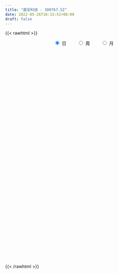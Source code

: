```yaml
---
title: "震安科技 - 300767.SZ"
date: 2022-05-26T16:15:51+08:00
draft: false
---
```

{{< rawhtml >}}
    <div style="text-align: center">
        <label style="padding: 1rem;"><input style="margin-right: .5rem" type="radio" name="period" value="D" checked onclick="period_change(this)">日</label>
        <label style="padding: 1rem;"><input style="margin-right: .5rem" type="radio" name="period" value="W" onclick="period_change(this)">周</label>
        <label style="padding: 1rem;"><input style="margin-right: .5rem" type="radio" name="period" value="M" onclick="period_change(this)">月</label>
    </div>
    <div id="chart" style="height: 700px;"></div> 
    <script type="text/javascript">
        const D_v = [56707.73,35120.81,36777.15,33260.38,32641.62,44627.0,32658.32,25316.57,18523.93,27904.53,15673.48,31900.4,37815.2,26327.81,15949.25,27307.88,19323.48,18520.3,17406.65,23917.12,17888.02,42119.32,31475.61,17096.09,26422.17,50296.91,35268.78,25572.26,22177.63,23272.49,14434.91,43275.55,24137.31,26528.58,37634.44,27459.51,17714.83,22777.8,36048.12,23507.74,22858.1,27318.38,52173.35,36976.42,43883.04,19995.27,31399.82,22534.16,26903.51,28230.5,43000.15,33066.61,41447.71,39315.08,48454.49,26426.04,93193.43,59467.43,65206.56,32678.76,56582.32,37710.4,102428.61,69512.77,49018.46,59286.01,45156.82,85006.22,44861.54,45339.5,42249.39,32992.89,26138.14,31712.72,80635.93,41963.14,42383.13,32558.46,48649.21,40205.93,29609.04,30553.96,26398.12,26538.97,19605.12,23512.44,27175.36,31982.53,23673.96,16708.01,19705.44,24413.12,20587.97,37738.48,29094.86,24218.81,23056.41,16674.75,22942.25,10010.23,10852.63,26714.27,16419.84,14350.87,49101.59,34830.43,30539.96,17254.17,15537.01,18104.95,19899.12,50899.39,23543.36,14601.54,12085.25,11949.99,19330.38,12288.36,18041.79,13775.69,12871.4,13836.39,11448.06,25097.09,21305.95,34677.77,30934.26,17878.59,22480.07,49460.81,25877.99,17674.68,11191.4,34649.91,19379.03,9641.6,17611.35,12943.4,20925.1,17071.05,11136.61,12925.88,24042.99,15332.4,11878.91,14057.2,11783.2,28703.59,20863.45,15006.91,12905.85,8982.51,12358.12,13341.1,14679.22,12349.8,8640.91,9589.61,25898.58,17932.88,11857.91,11063.8,6859.2,6589.72,9955.94,12395.86,8459.05,10537.6,10073.8,6422.74,7966.91,7814.8,8783.88,8797.48,12207.31,13805.31,6366.96,5364.4,13071.46,6999.68,5851.0,9272.42,5478.25,5067.1,5775.37,7832.85,13937.87,13406.92,11347.97,36451.31,9382.69,13331.04,14025.44,10744.8,12719.93,24056.34,25171.12,41609.25,32251.4,25629.72,28720.23,26114.52,24087.99,23920.28,35168.78,22443.72,28239.8,27168.36,19348.2,12670.0,15577.56,28389.28,15496.87,18521.53,13775.42,22217.75,10365.58,26138.32,19993.36,15730.92,16324.84,21182.7,13046.81,10818.5,14127.0,15315.45,26640.78,20366.8,12993.65,20630.77,32869.55,36977.4,22323.83,26980.69,27004.7,13289.55,17594.87,19908.28,23965.31,33723.39,24681.31,42085.97,22536.27,23709.9,41626.96,32940.96,45131.69,28071.3,24221.35,43086.18]
const D_histogram = [0.0,-0.0696825071,-0.1186340952,-0.3399664848,-0.6270550202,-0.9263775129,-1.0523455746,-1.1227702072,-1.0536598432,-0.8691611133,-0.737422518,-0.7466033579,-0.9339519061,-0.875277779,-0.7278551425,-0.4452899998,-0.2978339603,-0.1027477405,0.0474438111,0.13755768,0.1409443936,-0.1245518707,-0.102510022,-0.1380323248,-0.1416045338,0.1525956587,0.5294994644,0.7067788977,0.8792106769,0.842125769,0.8038559908,1.1553774594,1.3185534504,1.3229032131,1.5112571685,1.3730236704,1.1579573452,1.003747409,0.6884694115,0.4709582691,0.427022245,0.2584691584,0.4066881736,0.5344458839,0.3775072248,0.2768051021,0.4167502528,0.4602516691,0.2939214928,0.1358356119,0.1640319438,0.1154069902,-0.0226312662,-0.3538819377,-0.1900469493,-0.0719336734,0.3381259443,0.5158968936,0.2051080424,-0.0960053891,-0.4201953911,-0.3648833792,0.4488280877,1.1955074369,1.4164382621,1.583540959,1.4389845373,1.9982803219,2.2924931969,2.2278374919,1.8781428906,1.5640638708,1.0855158791,0.675731695,0.6046300218,0.2537043007,-0.1028994281,-0.4935286087,-1.0235533436,-1.5056784893,-1.8132911701,-2.0215458781,-2.0765742687,-2.0199876975,-1.9725283945,-1.7986641555,-1.6658348018,-1.6479242717,-1.3757976603,-1.3203149055,-1.1317961371,-0.8873686092,-0.6059449689,-0.2090160701,0.2006727089,0.4185079323,0.6088786637,0.450418077,0.1868150697,0.0273822925,-0.2326663598,-0.3525504086,-0.4890216952,-0.4358935039,-0.6757289558,-0.9740712055,-1.2147519771,-1.2509479254,-1.1388289309,-0.9837645203,-0.9266381781,-0.4665366483,-0.2564910091,-0.0760556915,0.0383019166,0.1248106426,0.0913208411,0.1323439731,0.255321705,0.1475395631,0.0438209756,0.0143824654,-0.0445331398,-0.2201726403,-0.2351420327,-0.433286997,-0.5452595651,-0.5323800816,-0.6340303619,-0.3226976183,-0.0777371228,0.0534804153,0.1106494132,0.4304488727,0.6745823277,0.7204611888,0.5535872562,0.2518198645,0.2195889491,0.3989178128,0.5125250983,0.6319905565,0.8520474711,0.8083306967,0.798890824,0.8983092402,0.8175765375,0.8690150439,1.0628767566,1.1857729664,1.211501543,1.0335989903,0.8338179172,0.7664488183,0.7907627584,0.6118841112,0.4262242976,0.2148002235,-0.319244063,-0.5785284537,-0.9167693327,-0.9240634875,-0.9375949568,-0.8666866376,-0.962334359,-1.1318115488,-1.1921653583,-1.0688390935,-0.9948011355,-0.9681458698,-0.9321403263,-0.8496724712,-0.747904223,-0.5585351938,-0.4556927464,-0.4740986033,-0.3901332929,-0.1897522511,0.1951477979,0.4228013012,0.3966719396,0.3027545792,0.1912974925,0.1533875072,0.0909842913,0.0030126451,-0.1691385637,-0.3814574383,-0.4290358377,-0.6556105455,-0.7383000247,-0.6483084877,-0.6280500958,-0.7053044282,-0.7859708292,-0.9610158532,-1.2348266206,-1.6064892516,-1.7571561737,-1.7526305823,-1.487742408,-1.1684190778,-1.0271432682,-0.7847831702,-0.3577450546,0.0179643389,0.144192527,0.1033908064,0.1764813341,0.2115711889,0.1679419033,0.1294567044,0.1187584609,0.3121780839,0.4394570433,0.4857359899,0.4676293975,0.2858314067,0.2355005107,0.0917550533,0.0178730399,-0.1448808586,-0.1064485416,-0.1189575019,-0.0296895681,0.0906082756,0.3061671257,0.3192834825,0.3352811035,0.0848707958,0.0558986325,0.2398758729,0.3644309676,0.5123663741,0.7377324474,0.8026870818,0.9142929085,1.0827827261,1.1720690086,1.2409978536,1.2307174528,1.3135114433,1.3203753697,1.2417596077,1.4332327086,1.6112651787,1.8491335795,1.8337697845,1.7152655763,1.7589601545]
const D_fast = [0.0,-0.0871031339,-0.1657132458,-0.4720372567,-0.9158895471,-1.446806418,-1.8358608733,-2.1869780578,-2.3812826546,-2.414074203,-2.4666912372,-2.6625229166,-3.0833594413,-3.243504759,-3.2780459081,-3.1068032653,-3.0338057159,-2.8644064312,-2.7023539268,-2.5778506379,-2.539227826,-2.8358620579,-2.8394477147,-2.9094780987,-2.9484514411,-2.616102334,-2.1068236622,-1.7528495044,-1.360615056,-1.1871685216,-1.0244743022,-0.3841084687,0.1087058848,0.4437814509,1.0099496983,1.2149721179,1.289395129,1.3861220451,1.2429614004,1.1431898253,1.2060093625,1.1020735655,1.3519646241,1.6133338054,1.5507719524,1.5192711052,1.7634038192,1.9219681527,1.8291183496,1.7049913717,1.7741956896,1.7544224835,1.6107264105,1.1910052547,1.3073285057,1.4074583633,1.902049467,2.2087946397,1.9492827992,1.6241680203,1.1949291706,1.1590203377,2.0849388266,3.1304950349,3.7055354257,4.2685233623,4.4837130749,5.5425789401,6.4099151143,6.9022187823,7.0220599035,7.0989968515,6.8918278295,6.6509765692,6.7310324015,6.4435327556,6.0612041697,5.5471928369,4.7612797661,3.9027349982,3.1417995247,2.4281583473,1.8539863895,1.4055760363,0.9599032407,0.6841014408,0.400472094,0.0064015563,-0.0654212475,-0.3400172191,-0.4344474849,-0.4118621093,-0.2819247113,0.06275017,0.5226071263,0.8450693328,1.1876597301,1.1418036626,0.9249044228,0.7723172187,0.4541019765,0.2460803254,-0.0126463849,-0.0684915696,-0.4772592604,-1.0191193116,-1.5634880774,-1.9124210071,-2.0850092453,-2.1758859648,-2.350419167,-2.0069517994,-1.8610289125,-1.6996075178,-1.5756744305,-1.4579630439,-1.468622635,-1.3945135098,-1.2077053517,-1.2786026027,-1.3713659464,-1.3972088402,-1.4672577303,-1.6979403909,-1.7716952915,-2.0781620051,-2.3264494645,-2.4466650014,-2.7068228722,-2.4761645331,-2.2506383183,-2.1060506764,-2.0212193252,-1.5938076476,-1.1810286107,-0.9550344523,-0.9835115709,-1.2223239964,-1.1996576745,-0.9205993576,-0.6788607976,-0.4013977002,0.0316710821,0.1900369818,0.3803198152,0.7043155414,0.8279769732,1.0966692405,1.5562501424,1.9755895938,2.3041935561,2.384690751,2.3933641572,2.5176072629,2.7396118925,2.7137042731,2.634600534,2.4768765158,1.8630212136,1.4591047094,0.8916714972,0.6533614706,0.405431262,0.2596679219,-0.0765633894,-0.5289934664,-0.8873886154,-1.031272124,-1.2059344498,-1.4213156516,-1.6183451897,-1.7482954524,-1.8335032599,-1.7837680292,-1.7948487684,-1.931779276,-1.9453472889,-1.7924043099,-1.3587173114,-1.0253634829,-0.9523248596,-0.9705535751,-1.0341862887,-1.0337493972,-1.0734065403,-1.1606250252,-1.375060875,-1.6827441091,-1.8375814679,-2.2280588121,-2.4953232975,-2.5674088825,-2.7041630144,-2.9577434539,-3.2349025622,-3.6502015495,-4.2327189721,-5.006003916,-5.5959598815,-6.0295919356,-6.1366393634,-6.1094208027,-6.22493081,-6.1787665046,-5.8411646527,-5.4609641744,-5.2986878546,-5.3136418736,-5.1964310124,-5.1084483603,-5.1100921701,-5.1162131929,-5.0972218211,-4.8257576772,-4.588614457,-4.4209015129,-4.3221007559,-4.432440895,-4.4238966633,-4.5447033574,-4.6141171108,-4.813091224,-4.8012710424,-4.8435193782,-4.7616738365,-4.6187239238,-4.3266232923,-4.2336860648,-4.1338681679,-4.3630607767,-4.3780582819,-4.1341120733,-3.9184492367,-3.6424222366,-3.2326230515,-2.9669966467,-2.6268175928,-2.1876320937,-1.8053285591,-1.4261502507,-1.1287512883,-0.717579437,-0.3806216681,-0.1487975282,0.4009837498,0.9818325146,1.6819843103,2.1250629615,2.4353751473,2.9188097641]
const D_slow = [0.0,-0.0174206268,-0.0470791506,-0.1320707718,-0.2888345269,-0.5204289051,-0.7835152987,-1.0642078505,-1.3276228113,-1.5449130897,-1.7292687192,-1.9159195587,-2.1494075352,-2.36822698,-2.5501907656,-2.6615132655,-2.7359717556,-2.7616586907,-2.7497977379,-2.7154083179,-2.6801722195,-2.7113101872,-2.7369376927,-2.7714457739,-2.8068469073,-2.7686979927,-2.6363231266,-2.4596284022,-2.2398257329,-2.0292942907,-1.828330293,-1.5394859281,-1.2098475655,-0.8791217622,-0.5013074701,-0.1580515525,0.1314377838,0.382374636,0.5544919889,0.6722315562,0.7789871175,0.8436044071,0.9452764505,1.0788879214,1.1732647276,1.2424660032,1.3466535664,1.4617164836,1.5351968568,1.5691557598,1.6101637458,1.6390154933,1.6333576767,1.5448871923,1.497375455,1.4793920367,1.5639235227,1.6928977461,1.7441747567,1.7201734095,1.6151245617,1.5239037169,1.6361107388,1.9349875981,2.2890971636,2.6849824033,3.0447285377,3.5442986181,4.1174219174,4.6743812904,5.143917013,5.5349329807,5.8063119505,5.9752448742,6.1264023797,6.1898284549,6.1641035978,6.0407214456,5.7848331097,5.4084134874,4.9550906949,4.4497042254,3.9305606582,3.4255637338,2.9324316352,2.4827655963,2.0663068958,1.6543258279,1.3103764129,0.9802976865,0.6973486522,0.4755064999,0.3240202577,0.2717662401,0.3219344174,0.4265614004,0.5787810664,0.6913855856,0.7380893531,0.7449349262,0.6867683362,0.5986307341,0.4763753103,0.3674019343,0.1984696954,-0.045048106,-0.3487361003,-0.6614730817,-0.9461803144,-1.1921214445,-1.423780989,-1.5404151511,-1.6045379033,-1.6235518262,-1.6139763471,-1.5827736864,-1.5599434762,-1.5268574829,-1.4630270566,-1.4261421659,-1.415186922,-1.4115913056,-1.4227245906,-1.4777677506,-1.5365532588,-1.6448750081,-1.7811898993,-1.9142849197,-2.0727925102,-2.1534669148,-2.1729011955,-2.1595310917,-2.1318687384,-2.0242565202,-1.8556109383,-1.6754956411,-1.5370988271,-1.4741438609,-1.4192466236,-1.3195171704,-1.1913858959,-1.0333882567,-0.820376389,-0.6182937148,-0.4185710088,-0.1939936988,0.0104004356,0.2276541966,0.4933733858,0.7898166274,1.0926920131,1.3510917607,1.55954624,1.7511584446,1.9488491342,2.101820162,2.2083762364,2.2620762923,2.1822652765,2.0376331631,1.8084408299,1.577424958,1.3430262188,1.1263545594,0.8857709697,0.6028180825,0.3047767429,0.0375669695,-0.2111333143,-0.4531697818,-0.6862048634,-0.8986229812,-1.0855990369,-1.2252328354,-1.339156022,-1.4576806728,-1.555213996,-1.6026520588,-1.5538651093,-1.448164784,-1.3489967991,-1.2733081543,-1.2254837812,-1.1871369044,-1.1643908316,-1.1636376703,-1.2059223112,-1.3012866708,-1.4085456302,-1.5724482666,-1.7570232728,-1.9191003947,-2.0761129187,-2.2524390257,-2.448931733,-2.6891856963,-2.9978923515,-3.3995146644,-3.8388037078,-4.2769613534,-4.6488969554,-4.9410017248,-5.1977875419,-5.3939833344,-5.4834195981,-5.4789285133,-5.4428803816,-5.41703268,-5.3729123465,-5.3200195492,-5.2780340734,-5.2456698973,-5.2159802821,-5.1379357611,-5.0280715003,-4.9066375028,-4.7897301534,-4.7182723017,-4.6593971741,-4.6364584107,-4.6319901507,-4.6682103654,-4.6948225008,-4.7245618763,-4.7319842683,-4.7093321994,-4.632790418,-4.5529695474,-4.4691492715,-4.4479315725,-4.4339569144,-4.3739879462,-4.2828802043,-4.1547886107,-3.9703554989,-3.7696837285,-3.5411105013,-3.2704148198,-2.9773975677,-2.6671481043,-2.3594687411,-2.0310908803,-1.7009970378,-1.3905571359,-1.0322489588,-0.6294326641,-0.1671492692,0.2912931769,0.720109571,1.1598496096]
const D_data = [['2021-05-17', 75.362, 73.1605, 72.2882, 78.2993],['2021-05-18', 72.9884, 72.0686, 68.8346, 73.1664],['2021-05-19', 74.2405, 71.9262, 70.7097, 76.8455],['2021-05-20', 71.0895, 68.8346, 67.6359, 72.929],['2021-05-21', 69.5229, 66.2117, 65.5056, 69.7069],['2021-05-24', 68.2471, 63.7847, 62.8175, 69.066],['2021-05-25', 63.4643, 63.9153, 61.4171, 64.3841],['2021-05-26', 63.7669, 63.0726, 62.2538, 65.1496],['2021-05-27', 63.577, 63.7729, 62.3072, 64.1467],['2021-05-28', 64.2476, 64.93, 62.8116, 66.461],['2021-05-31', 65.0783, 64.2476, 63.4228, 65.9506],['2021-06-01', 63.6186, 61.9571, 60.8237, 64.0874],['2021-06-02', 62.2834, 58.2246, 58.1652, 62.414],['2021-06-03', 58.1652, 59.9098, 57.7558, 61.4111],['2021-06-04', 59.6309, 60.5863, 58.9841, 60.7643],['2021-06-07', 61.1144, 62.6039, 60.3549, 63.4346],['2021-06-08', 62.6157, 61.3933, 59.9158, 63.0786],['2021-06-09', 61.7078, 62.3665, 60.0226, 62.7819],['2021-06-10', 62.3012, 62.325, 61.0017, 62.8294],['2021-06-11', 62.8734, 61.9081, 60.976, 63.0648],['2021-06-15', 61.8997, 60.8012, 60.2353, 62.6321],['2021-06-16', 60.7097, 56.3406, 56.299, 60.7513],['2021-06-17', 56.5986, 58.8039, 56.5902, 59.736],['2021-06-18', 58.496, 57.5556, 57.231, 59.2367],['2021-06-21', 57.6804, 57.3392, 55.9911, 58.1215],['2021-06-22', 57.6222, 61.467, 56.4321, 62.7319],['2021-06-23', 61.9247, 64.2133, 61.0093, 64.413],['2021-06-24', 64.2466, 63.3478, 63.2562, 66.2938],['2021-06-25', 63.2562, 64.5378, 62.6321, 64.8458],['2021-06-28', 64.5378, 62.6654, 62.1494, 64.7958],['2021-06-29', 63.1564, 62.8318, 62.1577, 63.5059],['2021-06-30', 62.9234, 69.115, 62.9234, 69.2398],['2021-07-01', 69.5561, 68.9486, 67.9083, 70.5714],['2021-07-02', 68.6573, 68.3244, 66.2772, 68.9402],['2021-07-05', 68.8986, 72.1942, 68.6157, 73.4009],['2021-07-06', 71.8363, 69.348, 68.2329, 72.1359],['2021-07-07', 68.3993, 68.4409, 68.2079, 70.3051],['2021-07-08', 68.341, 69.1067, 67.5754, 69.9056],['2021-07-09', 68.4908, 66.5601, 65.0039, 69.0651],['2021-07-12', 66.5768, 66.893, 64.671, 67.5754],['2021-07-13', 66.893, 68.8237, 66.1357, 71.1123],['2021-07-14', 68.1496, 67.0761, 66.2688, 68.6573],['2021-07-15', 68.2162, 71.3869, 67.8334, 71.9029],['2021-07-16', 71.2038, 72.4022, 71.1539, 74.3579],['2021-07-19', 72.4022, 69.2814, 68.4908, 73.6089],['2021-07-20', 69.0817, 69.7225, 67.5005, 69.9805],['2021-07-21', 70.3217, 73.3093, 70.1553, 74.3496],['2021-07-22', 73.2927, 73.1512, 72.3024, 74.1998],['2021-07-23', 72.8183, 70.7045, 69.7308, 73.2261],['2021-07-26', 69.9971, 70.3217, 67.9499, 72.4105],['2021-07-27', 71.828, 72.6519, 70.6546, 74.8822],['2021-07-28', 71.4701, 71.9778, 69.0817, 73.1845],['2021-07-29', 71.4701, 70.6213, 68.2495, 72.2275],['2021-07-30', 70.2135, 67.0012, 66.9929, 70.6213],['2021-08-02', 66.7848, 72.7518, 64.929, 72.9015],['2021-08-03', 73.2344, 73.0513, 71.1539, 73.2344],['2021-08-04', 73.068, 78.469, 73.068, 83.3541],['2021-08-05', 78.4774, 77.7284, 77.7284, 82.8381],['2021-08-06', 77.4121, 71.7781, 71.5118, 78.7187],['2021-08-09', 70.9042, 70.5298, 69.9971, 71.8863],['2021-08-10', 70.5797, 68.5741, 67.0178, 71.2371],['2021-08-11', 68.6573, 72.5104, 67.8251, 73.6505],['2021-08-12', 73.4841, 84.6357, 73.2261, 85.7176],['2021-08-13', 84.6357, 88.9465, 83.2209, 90.1949],['2021-08-16', 84.8854, 86.3334, 84.7356, 88.9465],['2021-08-17', 88.6303, 88.2725, 87.6317, 94.772],['2021-08-18', 90.7108, 86.0505, 84.4609, 91.4265],['2021-08-19', 89.0464, 97.8512, 85.5511, 100.4893],['2021-08-20', 97.8013, 99.1161, 95.8872, 100.6973],['2021-08-23', 98.0343, 97.6847, 95.3546, 98.7333],['2021-08-24', 96.7111, 95.3379, 93.4072, 97.0439],['2021-08-25', 95.6874, 96.1285, 91.7178, 97.019],['2021-08-26', 96.1202, 93.79, 93.2158, 98.0176],['2021-08-27', 94.2394, 93.79, 91.1269, 96.27],['2021-08-30', 87.382, 98.1092, 87.382, 105.9819],['2021-08-31', 100.2646, 94.6805, 93.4987, 100.2646],['2021-09-01', 94.6888, 93.6319, 89.0464, 95.9205],['2021-09-02', 94.0397, 91.8093, 91.6429, 97.2021],['2021-09-03', 89.6872, 87.7981, 86.5415, 92.3753],['2021-09-06', 87.382, 85.4346, 80.741, 87.382],['2021-09-07', 86.0088, 84.8854, 84.0532, 88.4389],['2021-09-08', 86.5498, 83.8617, 82.4969, 86.5498],['2021-09-09', 84.8937, 84.0199, 81.2653, 85.6177],['2021-09-10', 83.6204, 84.3028, 81.3984, 84.8521],['2021-09-13', 83.8201, 83.3208, 81.8062, 84.203],['2021-09-14', 83.3208, 84.3777, 82.472, 86.4666],['2021-09-15', 83.6371, 83.6287, 80.7243, 85.1933],['2021-09-16', 85.6177, 81.5316, 81.207, 88.1976],['2021-09-17', 82.7133, 84.5025, 80.716, 85.3015],['2021-09-22', 83.2209, 81.7563, 81.2236, 84.0615],['2021-09-23', 82.8048, 83.2209, 81.3069, 86.2086],['2021-09-24', 82.7965, 84.3694, 80.3831, 85.4596],['2021-09-27', 85.7176, 85.7176, 82.3887, 87.0491],['2021-09-28', 83.895, 88.7219, 83.895, 91.7927],['2021-09-29', 87.4902, 91.1103, 86.9659, 93.1242],['2021-09-30', 92.4418, 90.7108, 90.7108, 93.1908],['2021-10-08', 92.7914, 91.9591, 89.8786, 96.5446],['2021-10-11', 90.9605, 88.1892, 87.8896, 92.342],['2021-10-12', 87.9895, 86.0837, 84.4609, 89.4542],['2021-10-13', 86.0837, 86.4333, 84.9769, 87.1739],['2021-10-14', 86.4582, 84.0532, 84.0532, 87.2239],['2021-10-15', 84.2862, 84.6357, 80.7243, 85.6926],['2021-10-18', 83.712, 83.4706, 82.0309, 84.8854],['2021-10-19', 83.4706, 85.3098, 82.6134, 86.3001],['2021-10-20', 85.3098, 80.7243, 78.4274, 85.7093],['2021-10-21', 81.5565, 77.8782, 77.5619, 82.3554],['2021-10-22', 77.4621, 76.2304, 75.3982, 79.3096],['2021-10-25', 76.3885, 76.9794, 75.0486, 77.229],['2021-10-26', 77.0127, 77.9697, 77.0127, 79.0433],['2021-10-27', 78.0113, 78.2277, 76.8296, 80.433],['2021-10-28', 77.4704, 76.6215, 75.6062, 79.8921],['2021-10-29', 75.4315, 82.3055, 74.4827, 84.3278],['2021-11-01', 82.1141, 80.4747, 80.2749, 84.4693],['2021-11-02', 80.2749, 80.7992, 79.0599, 81.673],['2021-11-03', 80.7992, 80.5246, 79.2263, 82.2389],['2021-11-04', 80.5246, 80.5579, 80.0003, 82.6134],['2021-11-05', 80.5579, 79.0599, 78.985, 81.5482],['2021-11-08', 79.4843, 79.8838, 78.8102, 80.6411],['2021-11-09', 80.7243, 81.2985, 79.3928, 81.5565],['2021-11-10', 81.2153, 78.4025, 78.236, 81.9227],['2021-11-11', 78.3941, 77.7533, 77.3955, 79.4677],['2021-11-12', 76.6964, 78.1445, 76.5799, 78.752],['2021-11-15', 77.3955, 77.3206, 77.1292, 79.2347],['2021-11-16', 77.1458, 74.9072, 74.6242, 77.3955],['2021-11-17', 74.8989, 76.0057, 74.1166, 78.7769],['2021-11-18', 75.8559, 72.6352, 71.4452, 76.0057],['2021-11-19', 72.6186, 72.2358, 69.6809, 73.2011],['2021-11-22', 71.6033, 72.835, 71.3204, 74.4994],['2021-11-23', 72.835, 70.4049, 70.1553, 73.534],['2021-11-24', 70.4132, 75.4648, 70.4132, 77.046],['2021-11-25', 74.8656, 75.6728, 72.1526, 75.7227],['2021-11-26', 75.6478, 74.9488, 73.3593, 76.0473],['2021-11-29', 73.7338, 74.2913, 73.3177, 75.6395],['2021-11-30', 74.5576, 78.5273, 73.9168, 78.96],['2021-12-01', 78.2277, 79.2763, 76.6964, 79.4926],['2021-12-02', 79.01, 77.8865, 77.6285, 79.8339],['2021-12-03', 77.2374, 75.1735, 74.8156, 78.1278],['2021-12-06', 74.4827, 72.319, 72.2607, 75.5646],['2021-12-07', 73.3426, 74.774, 70.7544, 75.781],['2021-12-08', 74.9571, 77.8782, 74.0666, 78.211],['2021-12-09', 77.6618, 78.0363, 76.8712, 78.6272],['2021-12-10', 77.4121, 79.0433, 77.1458, 79.4677],['2021-12-13', 79.218, 81.6897, 78.7936, 83.2209],['2021-12-14', 81.2902, 79.4261, 78.702, 82.1224],['2021-12-15', 79.218, 80.2832, 78.1112, 81.44],['2021-12-16', 80.2749, 82.5302, 79.5259, 83.1627],['2021-12-17', 81.5482, 80.9989, 80.7909, 83.2209],['2021-12-20', 81.3069, 83.2709, 79.5675, 86.167],['2021-12-21', 83.2709, 86.5498, 82.3887, 86.7162],['2021-12-22', 86.5581, 87.5151, 84.9103, 88.0478],['2021-12-23', 89.0381, 87.7981, 86.3168, 89.4126],['2021-12-24', 87.5484, 85.909, 84.386, 88.4223],['2021-12-27', 85.9173, 85.5678, 83.2209, 86.8993],['2021-12-28', 88.2142, 87.382, 86.5498, 89.8786],['2021-12-29', 87.8064, 89.3044, 86.9742, 91.2934],['2021-12-30', 90.2032, 87.1906, 86.7994, 90.2032],['2021-12-31', 87.1739, 86.8411, 86.142, 88.2142],['2022-01-04', 87.7398, 86.0172, 85.5678, 88.4139],['2022-01-05', 85.7509, 80.225, 79.5259, 86.2003],['2022-01-06', 78.6188, 81.4567, 77.4038, 82.3887],['2022-01-07', 80.8991, 78.519, 77.8199, 81.4483],['2022-01-10', 77.7533, 81.232, 77.7533, 82.2889],['2022-01-11', 81.0655, 80.5579, 79.6674, 82.8381],['2022-01-12', 80.6577, 81.2236, 80.0835, 81.8062],['2022-01-13', 81.9393, 78.4774, 77.9115, 81.9393],['2022-01-14', 78.3692, 76.0972, 75.4231, 79.0349],['2022-01-17', 76.48, 75.9724, 75.7311, 77.3372],['2022-01-18', 76.8129, 77.5619, 74.6825, 77.745],['2022-01-19', 77.1125, 76.6382, 74.9904, 77.9364],['2022-01-20', 76.6298, 75.4814, 75.0653, 76.6465],['2022-01-21', 75.2068, 74.9238, 74.6908, 76.8629],['2022-01-24', 74.8989, 74.9987, 73.301, 76.1472],['2022-01-25', 75.1069, 74.9571, 74.8989, 77.9364],['2022-01-26', 74.9072, 76.1555, 73.7338, 76.5383],['2022-01-27', 76.53, 75.2733, 74.566, 77.8948],['2022-01-28', 75.1652, 73.4092, 71.5867, 76.0972],['2022-02-07', 74.0666, 74.308, 73.6505, 76.2886],['2022-02-08', 73.9585, 76.0806, 73.6256, 76.3968],['2022-02-09', 76.0723, 79.759, 75.6229, 81.1737],['2022-02-10', 80.6827, 79.4843, 78.727, 80.6827],['2022-02-11', 79.0849, 76.9794, 76.8296, 80.2916],['2022-02-14', 75.5896, 75.8975, 74.4827, 76.7963],['2022-02-15', 76.1888, 75.1402, 74.1998, 76.1888],['2022-02-16', 75.2484, 75.6229, 74.6159, 76.3802],['2022-02-17', 75.6229, 74.9738, 74.6575, 75.7227],['2022-02-18', 74.516, 74.1166, 73.9085, 75.1735],['2022-02-21', 73.9335, 72.1193, 71.4452, 74.516],['2022-02-22', 71.9195, 70.1719, 69.7059, 71.9195],['2022-02-23', 70.1719, 71.0124, 70.1636, 72.7684],['2022-02-24', 70.7794, 67.3757, 65.4949, 71.2371],['2022-02-25', 66.6683, 67.5421, 66.6683, 68.2329],['2022-02-28', 67.3257, 68.9069, 66.1607, 70.1802],['2022-03-01', 69.0817, 67.5338, 66.4353, 69.6975],['2022-03-02', 67.0012, 65.3118, 65.0871, 67.409],['2022-03-03', 65.3201, 63.9054, 63.2479, 66.0192],['2022-03-04', 63.5558, 60.9593, 59.9274, 63.5642],['2022-03-07', 60.951, 57.2144, 56.4654, 60.951],['2022-03-08', 57.4474, 52.6372, 52.3959, 58.1714],['2022-03-09', 53.1615, 52.1213, 49.2502, 53.2198],['2022-03-10', 53.8356, 51.6802, 51.0977, 54.5097],['2022-03-11', 50.9229, 53.7358, 50.357, 54.2684],['2022-03-14', 53.3779, 54.2517, 52.5207, 56.2157],['2022-03-15', 53.844, 51.6636, 51.1809, 54.3433],['2022-03-16', 52.0381, 52.4875, 49.7412, 53.2531],['2022-03-17', 55.758, 55.3835, 52.7205, 55.9245],['2022-03-18', 54.8925, 55.9994, 53.6442, 57.0646],['2022-03-21', 54.3849, 53.5194, 52.812, 57.048],['2022-03-22', 53.8606, 50.9812, 50.6233, 54.1852],['2022-03-23', 51.2308, 51.8383, 50.1157, 52.4292],['2022-03-24', 51.8134, 51.0477, 50.4985, 51.8134],['2022-03-25', 51.0644, 49.4332, 49.3001, 51.5803],['2022-03-28', 49.841, 48.6426, 48.1849, 49.9242],['2022-03-29', 48.6094, 48.2099, 47.5524, 49.6746],['2022-03-30', 49.0504, 50.6982, 48.2182, 51.5554],['2022-03-31', 50.4319, 50.3154, 49.7245, 51.0311],['2022-04-01', 50.0241, 49.4332, 48.5844, 50.6067],['2022-04-06', 49.4332, 48.393, 47.7771, 49.4582],['2022-04-07', 48.2765, 45.422, 45.3471, 48.2765],['2022-04-08', 45.7715, 45.9796, 44.9476, 47.0781],['2022-04-11', 45.2139, 43.7493, 43.175, 45.6717],['2022-04-12', 43.7493, 43.4164, 42.1264, 43.9157],['2022-04-13', 43.408, 40.9447, 40.7783, 43.408],['2022-04-14', 41.1528, 42.3595, 41.1528, 42.942],['2022-04-15', 43.1584, 41.0279, 40.8199, 43.175],['2022-04-18', 40.8032, 41.7769, 40.3622, 41.985],['2022-04-19', 42.0515, 42.0848, 40.695, 42.1847],['2022-04-20', 42.0515, 43.6827, 42.0432, 45.1058],['2022-04-21', 43.5495, 41.3608, 41.2776, 44.3651],['2022-04-22', 41.3691, 41.0945, 39.9461, 41.9517],['2022-04-25', 39.9461, 36.6505, 36.6172, 40.1042],['2022-04-26', 37.1748, 38.0902, 36.6588, 39.7796],['2022-04-27', 38.2151, 40.6701, 38.2067, 41.6687],['2022-04-28', 40.5286, 40.3871, 39.8712, 42.7256],['2022-04-29', 41.2776, 41.1694, 39.4467, 41.6022],['2022-05-05', 41.1944, 43.0752, 41.1944, 43.7243],['2022-05-06', 41.7187, 41.9184, 41.2193, 42.709],['2022-05-09', 41.8185, 43.1501, 41.3192, 43.9573],['2022-05-10', 42.1348, 44.9393, 42.0765, 45.7715],['2022-05-11', 44.9476, 45.1058, 44.7729, 46.3291],['2022-05-12', 45.7715, 45.8464, 43.9989, 47.9602],['2022-05-13', 45.6467, 45.6467, 44.8145, 46.5039],['2022-05-16', 45.8381, 47.7189, 45.8381, 49.4332],['2022-05-17', 47.3361, 47.8021, 46.2376, 48.1849],['2022-05-18', 47.3278, 47.3444, 46.1044, 48.0934],['2022-05-19', 46.1876, 51.9382, 46.121, 52.321],['2022-05-20', 52.346, 53.8772, 51.8799, 54.0437],['2022-05-23', 53.794, 57.0896, 53.794, 57.2227],['2022-05-24', 57.0896, 56.0077, 55.009, 57.5889],['2022-05-25', 55.758, 55.8496, 53.9355, 56.3239],['2022-05-26', 58.17, 59.21, 52.63, 59.23]]
const W_v = [97.0,401.45,184468.84,244711.6,221096.54,47873.83,135536.88,105224.16,68336.91,128622.77,113337.87,76774.36,206635.27,78524.83,108610.03,91359.61,66367.48,38605.25,33330.18,68350.26,55185.98,59352.1,58682.97,92409.54,140829.5,172744.7,149022.97,14678.53,112742.45,88201.61,55860.74,40399.93,77244.83,79364.24,109733.89,156782.13,113805.61,106534.31,95550.4,78218.31,58752.6,81904.22,59252.01,83901.73,69497.88,43986.26,68584.43,121498.45,62821.66,70053.61,62168.43,36491.67,73859.34,72868.65,31587.11,32568.8,48090.47,69799.77,83705.96,107050.75,74106.54,56984.29,90198.78,162000.54,73049.76,128601.39,220052.54,204090.75,127136.68,127234.96,180113.23,133707.5,138233.59,137963.3,104656.37,99457.18,68619.07,61161.31,32968.4,15524.29,163564.96,59240.19,66687.35,72473.73,110959.81,115252.99,98004.39,70844.6,77288.53,82180.02,71528.73,49332.0,177046.86,125800.25,135357.07,81441.91,76433.2,37886.63,25662.91,71094.3,74095.78,98439.26,58758.83,31780.59,53635.49,31659.39,34812.47,58142.58,71759.27,43139.49,300027.47,194507.69,149030.35,127666.14,106475.43,108579.04,159737.75,131648.84,141634.7,162833.99,144715.8,185060.05,292747.95,298912.86,283329.05,178432.64,246189.87,153306.02,125949.41,60826.57,111640.12,23056.41,87194.13,145242.69,121694.64,81510.52,70813.63,123463.13,133372.14,92473.29,75002.04,77094.7,86462.31,61369.15,65278.98,46864.52,43460.1,51408.78,37653.5,33425.99,84526.76,74877.55,153381.72,131735.29,103003.92,98400.85,56497.26,77103.77,89443.68,139782.24,40294.25,119873.16,162900.06,140510.52]
const W_histogram = [0.0,0.2691190883,0.6403439115,0.8237354862,0.760347152,0.6026543383,0.4767111507,0.2888555515,0.1022460149,0.0943242062,-0.0493181666,-0.1362468353,-0.1250315158,-0.1535767071,-0.1191320963,-0.1764693622,-0.2738603935,-0.3337397015,-0.3775417726,-0.3640250299,-0.3682017031,-0.3381206537,-0.3205398203,-0.2272242376,-0.0458921948,0.0670104048,0.227513991,0.3161360384,0.3992591314,0.2845317337,0.1846677285,0.0978873413,0.1159968833,0.1675692498,0.2084780106,0.2619217662,0.4272989587,0.4913362553,0.5784913517,0.6188296647,0.5551296273,0.4390093616,0.3161029853,0.2488341322,0.2724996798,0.210236915,0.4304628585,0.86182119,1.1152375133,0.8760364799,0.6623110345,0.3306641324,0.1894400544,0.0322145868,-0.0233785411,-0.211726737,-0.2239616758,-0.0866633703,0.1344176009,0.2115937358,0.4612816091,0.7973936997,0.8993293526,0.9098973253,0.8846100894,0.749826361,1.1879736048,1.5388097536,1.4797792533,1.4191893087,1.482154765,1.1940168026,1.1015121534,1.3259544123,1.0363359837,0.5407191478,0.0187458585,-0.5446874534,-0.8776256143,-1.1155698841,-1.3611294058,-1.6912965535,-1.8446667922,-1.8617313163,-1.9699960984,-1.9321266008,-1.7869895134,-1.6735811469,-1.4666931439,-1.1750079465,-1.1794497533,-0.9996192292,-0.3236574046,0.4869420112,1.0251480572,0.9727725332,0.6189240355,0.4613506914,0.2711640218,-0.2951683688,-0.7166120072,-0.8178828306,-0.9120091847,-0.9450391414,-0.6984432578,-0.6609390118,-0.6595160397,-0.4630397632,-0.009649654,0.2242892442,1.9855253118,2.1850537251,2.0939159,1.6251895586,1.3022242982,0.7224610299,0.7338413329,0.9095341005,0.8226861501,1.059383087,1.0028766765,0.6352797822,0.6317060578,1.6458391397,2.7942903338,2.971457683,2.4812933763,1.7522255489,1.1434491546,0.6181374942,0.5844562214,0.5343231415,-0.071737253,-1.0633522576,-1.3181144312,-1.6894975212,-1.9619492001,-2.4722992817,-2.5491544563,-2.5032620004,-2.1445122592,-1.7257478818,-1.0988371974,-0.6256903287,-0.8628781312,-1.1543461318,-1.3822557151,-1.5770048633,-1.412666251,-1.4391925678,-1.817550583,-2.3929828595,-3.0972062395,-3.2327331168,-3.5608366561,-3.5652883755,-3.5789227082,-3.6850459442,-3.5149211301,-3.1720267111,-2.6885695651,-1.9460942878,-0.7884378161,0.3856324844]
const W_fast = [0.0,0.3363988604,0.8677096614,1.2570351077,1.3837335616,1.3767043324,1.3699389325,1.2542972211,1.0932491883,1.1089084311,0.9529365167,0.8319461392,0.8119035797,0.7449642116,0.7496257983,0.648171192,0.4823150623,0.3390008289,0.2008133146,0.1233237999,0.0270967009,-0.0273524131,-0.0899065348,-0.0533970115,0.1164619826,0.2461171834,0.4634992674,0.6311553244,0.8140932002,0.7704987359,0.7168016629,0.6544931109,0.7016018738,0.7950665527,0.8880948162,1.0070190134,1.2792209455,1.466092306,1.6978702402,1.8929159695,1.9679983389,1.9616304136,1.9177497836,1.9126894635,2.0044799311,1.994776395,2.3226180532,2.9694316822,3.5016573837,3.4814654703,3.4333177835,3.1843369146,3.0904728501,2.9413010292,2.8798632661,2.638583386,2.5703580282,2.6859904912,2.9406758625,3.0707504314,3.435758707,3.9712192225,4.2979872136,4.5360295176,4.731894804,4.7845676659,5.5197083109,6.2552468981,6.5661612112,6.8603685936,7.2938727413,7.3042389795,7.4871123687,8.0430432306,8.0125087979,7.652071749,7.1347849243,6.4351797491,5.8828351845,5.3659984438,4.7801565706,4.0271652846,3.4126283479,2.9301309946,2.329367188,1.8842050353,1.5825947444,1.2776078242,1.1178225412,1.115755752,0.8164515069,0.7463772236,1.3414246971,2.2737596157,3.068252676,3.2590702853,3.0599527965,3.0177171252,2.8953214611,2.2551969783,1.6546003381,1.3488588071,1.0267301568,0.7574404147,0.8294254839,0.701694977,0.5382389391,0.6189552748,1.0699329705,1.3599441798,3.6175615753,4.3633534199,4.7956945698,4.733265618,4.7358564322,4.3367084213,4.5315490576,4.9346253503,5.0534489374,5.554991646,5.7492044047,5.540427456,5.694780246,7.1203731128,8.9673968904,9.8874286604,10.0175876977,9.7265762575,9.4036621518,9.032884865,9.1453176476,9.228765353,8.6047706452,7.3473175763,6.7630267949,5.9692693246,5.2063303456,4.0779054436,3.3637616549,2.7838386107,2.6064602871,2.5937876941,2.9459890792,3.2627133657,2.8098060304,2.2297514968,1.6562779847,1.0672776207,0.8784496703,0.4921252115,-0.3406204495,-1.5142984409,-2.9928233807,-3.9365335371,-5.1548462405,-6.0506200538,-6.9589850636,-7.9863697856,-8.6949752541,-9.1450875128,-9.3337727581,-9.0778210527,-8.1172740351,-6.8467956135]
const W_slow = [0.0,0.0672797721,0.22736575,0.4332996215,0.6233864095,0.7740499941,0.8932277818,0.9654416696,0.9910031734,1.0145842249,1.0022546833,0.9681929745,0.9369350955,0.8985409187,0.8687578947,0.8246405541,0.7561754557,0.6727405304,0.5783550872,0.4873488298,0.395298404,0.3107682406,0.2306332855,0.1738272261,0.1623541774,0.1791067786,0.2359852763,0.315019286,0.4148340688,0.4859670022,0.5321339343,0.5566057697,0.5856049905,0.6274973029,0.6796168056,0.7450972472,0.8519219868,0.9747560507,1.1193788886,1.2740863047,1.4128687116,1.522621052,1.6016467983,1.6638553313,1.7319802513,1.78453948,1.8921551947,2.1076104922,2.3864198705,2.6054289905,2.7710067491,2.8536727822,2.9010327958,2.9090864424,2.9032418072,2.8503101229,2.794319704,2.7726538614,2.8062582617,2.8591566956,2.9744770979,3.1738255228,3.398657861,3.6261321923,3.8472847146,4.0347413049,4.3317347061,4.7164371445,5.0863819578,5.441179285,5.8117179762,6.1102221769,6.3856002152,6.7170888183,6.9761728142,7.1113526012,7.1160390658,6.9798672025,6.7604607989,6.4815683279,6.1412859764,5.7184618381,5.25729514,4.7918623109,4.2993632863,3.8163316361,3.3695842578,2.9511889711,2.5845156851,2.2907636985,1.9959012602,1.7459964529,1.6650821017,1.7868176045,2.0431046188,2.2862977521,2.441028761,2.5563664338,2.6241574393,2.5503653471,2.3712123453,2.1667416376,1.9387393415,1.7024795561,1.5278687417,1.3626339887,1.1977549788,1.081995038,1.0795826245,1.1356549356,1.6320362635,2.1782996948,2.7017786698,3.1080760594,3.433632134,3.6142473915,3.7977077247,4.0250912498,4.2307627873,4.4956085591,4.7463277282,4.9051476738,5.0630741882,5.4745339731,6.1731065566,6.9159709773,7.5362943214,7.9743507086,8.2602129973,8.4147473708,8.5608614262,8.6944422115,8.6765078983,8.4106698339,8.0811412261,7.6587668458,7.1682795457,6.5502047253,5.9129161112,5.2871006111,4.7509725463,4.3195355759,4.0448262765,3.8884036944,3.6726841616,3.3840976286,3.0385336998,2.644282484,2.2911159213,1.9313177793,1.4769301336,0.8786844187,0.1043828588,-0.7038004204,-1.5940095844,-2.4853316783,-3.3800623553,-4.3013238414,-5.1800541239,-5.9730608017,-6.645203193,-7.1317267649,-7.3288362189,-7.2324280979]
const W_data = [['2019-03-29', 7.5754, 9.0885, 7.5754, 9.0885],['2019-04-04', 9.9964, 13.3055, 9.9964, 13.3055],['2019-04-12', 14.6377, 16.71, 14.6377, 18.9139],['2019-04-19', 16.71, 16.4962, 15.585, 17.6902],['2019-04-26', 16.4106, 14.4403, 14.1344, 17.5948],['2019-04-30', 14.4699, 13.3055, 13.1279, 14.6673],['2019-05-10', 13.0785, 13.4864, 12.8516, 14.6048],['2019-05-17', 13.3844, 12.2989, 12.2003, 13.3844],['2019-05-24', 12.2989, 11.595, 11.345, 12.4535],['2019-05-31', 11.6378, 13.5292, 11.5786, 13.5292],['2019-06-06', 13.3778, 11.5786, 11.4766, 13.3778],['2019-06-14', 11.6805, 11.7299, 11.5391, 12.5193],['2019-06-21', 11.5983, 12.7858, 11.5523, 13.8153],['2019-06-28', 12.7792, 12.2595, 11.9667, 12.7792],['2019-07-05', 12.4996, 13.0818, 12.3187, 13.0818],['2019-07-12', 13.0588, 11.8713, 11.7792, 13.0588],['2019-07-19', 11.5161, 10.8812, 10.7069, 11.5194],['2019-07-26', 10.9108, 10.7825, 10.3681, 10.9569],['2019-08-02', 10.7825, 10.5062, 10.3845, 10.9602],['2019-08-09', 10.4766, 10.9207, 10.0951, 11.0457],['2019-08-16', 10.8549, 10.4931, 10.3418, 11.1773],['2019-08-23', 10.5786, 10.7595, 10.3615, 11.1181],['2019-08-30', 10.5227, 10.5062, 10.4108, 11.0161],['2019-09-06', 10.4602, 11.5654, 10.4536, 12.1049],['2019-09-12', 11.7101, 13.3285, 11.4634, 13.3285],['2019-09-20', 13.4634, 13.3022, 12.5983, 14.141],['2019-09-27', 13.3219, 14.789, 12.993, 15.5587],['2019-09-30', 14.8087, 14.8219, 14.641, 15.3482],['2019-10-11', 14.7693, 15.5587, 13.7199, 15.7396],['2019-10-18', 15.789, 13.3318, 13.1575, 15.8843],['2019-10-25', 13.3943, 13.1969, 12.7693, 13.812],['2019-11-01', 13.039, 13.0456, 12.7594, 13.5127],['2019-11-08', 13.118, 14.3416, 12.9996, 14.7627],['2019-11-15', 14.243, 15.1508, 13.9798, 15.6245],['2019-11-22', 15.1146, 15.5126, 14.3219, 15.9205],['2019-11-29', 15.1804, 16.2166, 13.5851, 16.6376],['2019-12-06', 16.7659, 18.6047, 15.8482, 18.6704],['2019-12-13', 18.3612, 18.4566, 17.2132, 19.0092],['2019-12-20', 18.4533, 19.7362, 17.9994, 20.3579],['2019-12-27', 19.677, 20.1474, 19.4434, 21.6999],['2020-01-03', 19.4665, 19.4434, 18.7527, 20.1243],['2020-01-10', 19.0783, 18.9073, 18.3053, 19.8184],['2020-01-17', 18.8941, 18.7, 18.3876, 19.2757],['2020-01-23', 18.5422, 19.3415, 18.2593, 20.5881],['2020-02-07', 17.4073, 20.8151, 17.4073, 20.9302],['2020-02-14', 20.2592, 20.0783, 19.5092, 21.0059],['2020-02-21', 19.7362, 24.5683, 19.5783, 24.5683],['2020-02-28', 25.3281, 29.7885, 25.0617, 32.3838],['2020-03-06', 29.9332, 30.5319, 28.6175, 32.6141],['2020-03-13', 30.2523, 25.5518, 24.7821, 31.249],['2020-03-20', 25.884, 25.6439, 22.5223, 26.1833],['2020-03-27', 24.6702, 23.4861, 22.3677, 24.8413],['2020-04-03', 23.3808, 25.2097, 21.6769, 26.7656],['2020-04-10', 25.6571, 24.7031, 23.9466, 27.6241],['2020-04-17', 24.1472, 25.8182, 24.0124, 26.4794],['2020-04-24', 25.8741, 23.8084, 23.3545, 26.6406],['2020-04-30', 23.8808, 25.6998, 22.7657, 26.6439],['2020-05-08', 25.4926, 28.1866, 25.19, 28.2458],['2020-05-15', 28.055, 30.6273, 27.8642, 32.5647],['2020-05-22', 31.3312, 30.1766, 29.9036, 36.6501],['2020-05-29', 30.92, 33.9134, 29.1208, 34.4726],['2020-06-05', 34.6633, 37.5317, 33.4923, 37.7849],['2020-06-12', 37.5349, 36.9363, 31.3345, 38.7093],['2020-06-19', 37.319, 37.325, 35.5329, 41.2117],['2020-06-24', 36.7909, 38.0904, 36.1975, 39.0992],['2020-07-03', 38.3159, 37.503, 36.5476, 40.9269],['2020-07-10', 36.7909, 46.8847, 36.4942, 46.8847],['2020-07-17', 49.8457, 49.6736, 45.0985, 55.8984],['2020-07-24', 51.6259, 47.2407, 47.0567, 52.5932],['2020-07-31', 47.484, 48.8132, 46.6532, 51.3886],['2020-08-07', 49.2523, 52.338, 48.1723, 55.7797],['2020-08-14', 50.896, 49.2523, 47.5196, 55.1745],['2020-08-21', 48.475, 52.4864, 46.2853, 53.3943],['2020-08-28', 52.2193, 58.7289, 50.6824, 60.1709],['2020-09-04', 58.6874, 54.0351, 53.4655, 61.0966],['2020-09-11', 54.0351, 50.9613, 48.7064, 56.5986],['2020-09-18', 51.2758, 49.1099, 47.0093, 52.9314],['2020-09-25', 49.5965, 46.4396, 46.3447, 49.8339],['2020-09-30', 46.3565, 47.306, 45.1638, 48.9082],['2020-10-09', 48.5402, 47.0923, 46.9677, 48.5818],['2020-10-16', 46.76, 45.591, 43.3361, 50.1424],['2020-10-23', 45.6444, 42.5884, 42.2561, 46.2319],['2020-10-30', 41.2414, 42.8555, 40.2326, 45.3062],['2020-11-06', 43.4963, 43.3302, 42.6062, 44.8612],['2020-11-13', 42.8851, 40.9566, 40.6955, 47.5374],['2020-11-20', 41.544, 41.6093, 38.9271, 42.0603],['2020-11-27', 42.1315, 42.4697, 40.1199, 43.8524],['2020-12-04', 42.7249, 41.8348, 40.832, 43.615],['2020-12-11', 41.8348, 43.0097, 41.4728, 44.7721],['2020-12-18', 43.0038, 44.7128, 42.6774, 46.2853],['2020-12-25', 44.7069, 41.1405, 40.2326, 45.3952],['2020-12-31', 40.8972, 43.3183, 40.4403, 43.9829],['2021-01-08', 43.615, 51.5725, 43.259, 55.9459],['2021-01-15', 51.5725, 57.6074, 49.9644, 57.8566],['2021-01-22', 57.8448, 58.7349, 55.2635, 60.883],['2021-01-29', 58.723, 53.7622, 52.7415, 62.3072],['2021-02-05', 53.78, 49.8576, 49.6677, 54.8896],['2021-02-10', 49.8873, 51.7209, 48.7301, 53.1688],['2021-02-19', 53.9995, 51.0325, 48.6589, 53.9995],['2021-02-26', 51.4242, 44.6238, 43.9829, 51.4242],['2021-03-05', 44.5585, 43.704, 42.5232, 46.0183],['2021-03-12', 43.7693, 46.0064, 40.292, 47.7688],['2021-03-19', 45.6979, 45.1638, 42.4875, 46.8194],['2021-03-26', 45.0985, 45.0985, 44.0897, 46.1488],['2021-04-02', 45.4012, 48.7539, 45.3833, 50.2433],['2021-04-09', 49.2523, 46.5642, 46.3506, 49.2523],['2021-04-16', 46.5642, 45.8699, 43.799, 47.4721],['2021-04-23', 46.2735, 48.564, 45.7038, 50.4391],['2021-04-30', 47.5908, 53.513, 47.1754, 54.4802],['2021-05-07', 53.6435, 52.8721, 52.338, 57.5599],['2021-05-14', 52.8721, 78.5189, 52.8721, 78.5189],['2021-05-21', 75.362, 66.2117, 65.5056, 78.2993],['2021-05-28', 68.2471, 64.93, 61.4171, 69.066],['2021-06-04', 65.0783, 60.5863, 57.7558, 65.9506],['2021-06-11', 61.1144, 61.9081, 59.9158, 63.4346],['2021-06-18', 61.8997, 57.5556, 56.299, 62.6321],['2021-06-25', 57.6804, 64.5378, 55.9911, 66.2938],['2021-07-02', 64.5378, 68.3244, 62.1494, 70.5714],['2021-07-09', 68.8986, 66.5601, 65.0039, 73.4009],['2021-07-16', 66.5768, 72.4022, 64.671, 74.3579],['2021-07-23', 72.4022, 70.7045, 67.5005, 74.3496],['2021-07-30', 69.9971, 67.0012, 66.9929, 74.8822],['2021-08-06', 66.7848, 71.7781, 64.929, 83.3541],['2021-08-13', 70.9042, 88.9465, 67.0178, 90.1949],['2021-08-20', 84.8854, 99.1161, 84.4609, 100.6973],['2021-08-27', 98.0343, 93.79, 91.1269, 98.7333],['2021-09-03', 87.382, 87.7981, 86.5415, 105.9819],['2021-09-10', 87.382, 84.3028, 80.741, 88.4389],['2021-09-17', 83.8201, 84.5025, 80.716, 88.1976],['2021-09-24', 83.2209, 84.3694, 80.3831, 86.2086],['2021-09-30', 85.7176, 90.7108, 82.3887, 93.1908],['2021-10-08', 92.7914, 91.9591, 89.8786, 96.5446],['2021-10-15', 90.9605, 84.6357, 80.7243, 92.342],['2021-10-22', 83.712, 76.2304, 75.3982, 86.3001],['2021-10-29', 76.3885, 82.3055, 74.4827, 84.3278],['2021-11-05', 82.1141, 79.0599, 78.985, 84.4693],['2021-11-12', 79.4843, 78.1445, 76.5799, 81.9227],['2021-11-19', 77.3955, 72.2358, 69.6809, 79.2347],['2021-11-26', 71.6033, 74.9488, 70.1553, 77.046],['2021-12-03', 73.7338, 75.1735, 73.3177, 79.8339],['2021-12-10', 74.4827, 79.0433, 70.7544, 79.4677],['2021-12-17', 79.218, 80.9989, 78.1112, 83.2209],['2021-12-24', 81.3069, 85.909, 79.5675, 89.4126],['2021-12-31', 85.9173, 86.8411, 83.2209, 91.2934],['2022-01-07', 87.7398, 78.519, 77.4038, 88.4139],['2022-01-14', 77.7533, 76.0972, 75.4231, 82.8381],['2022-01-21', 76.48, 74.9238, 74.6825, 77.9364],['2022-01-28', 74.8989, 73.4092, 71.5867, 77.9364],['2022-02-11', 74.0666, 76.9794, 73.6256, 81.1737],['2022-02-18', 75.5896, 74.1166, 73.9085, 76.7963],['2022-02-25', 73.9335, 67.5421, 65.4949, 74.516],['2022-03-04', 67.3257, 60.9593, 59.9274, 70.1802],['2022-03-11', 60.951, 53.7358, 49.2502, 60.951],['2022-03-18', 53.3779, 55.9994, 49.7412, 57.0646],['2022-03-25', 54.3849, 49.4332, 49.3001, 57.048],['2022-04-01', 49.841, 49.4332, 47.5524, 51.5554],['2022-04-08', 49.4332, 45.9796, 44.9476, 49.4582],['2022-04-15', 45.2139, 41.0279, 40.7783, 45.6717],['2022-04-22', 40.8032, 41.0945, 39.9461, 45.1058],['2022-04-29', 39.9461, 41.1694, 36.6172, 42.7256],['2022-05-06', 41.1944, 41.9184, 41.1944, 43.7243],['2022-05-13', 41.8185, 45.6467, 41.3192, 47.9602],['2022-05-20', 45.8381, 53.8772, 45.8381, 54.0437],['2022-05-27', 53.794, 59.21, 52.63, 59.23]]
const M_v = [97.0,698552.26,437720.7200000001,475272.3300000001,324090.0300000001,255753.83,569685.24,291170.73,429159.09,420068.1099999999,257851.08,303567.02,251509.86,238999.88,334663.0200000001,430704.05,758645.6399999998,622397.4700000001,334482.4799999999,305016.79,410871.1200000001,336993.6800000001,519646.09,211077.04,299816.3099999999,213267.35,702378.48,567767.8300000001,684910.4299999998,1176021.5699999998,575312.9199999999,377187.87,455000.7300000001,346560.1799999999,207012.38,168937.29,525850.54,385044.7,463577.9899999999]
const M_histogram = [0.0,0.2691190883,0.4373526864,0.4372320161,0.3091891113,0.1999632622,0.3926709097,0.3748503855,0.5408798318,0.8451620068,0.9470023548,1.6170596081,1.5313463144,1.5248096795,1.9434671508,2.4112965656,3.1643611059,3.9635539973,3.5811635405,2.8139188302,2.0123224157,1.4780838962,1.6620676518,1.0330896562,0.7958001451,0.8070699318,1.3768991073,1.889381871,1.8892256633,3.4647855808,3.9177181953,3.3512673872,2.4632335819,2.1862589667,0.9140611824,-0.3474496132,-2.434479452,-4.3211846665,-4.2385919294]
const M_fast = [0.0,0.3363988604,0.6139706301,0.7231579639,0.6724123369,0.6131773034,0.9040526782,0.9799447505,1.2811941547,1.7967668314,2.1353577681,3.2096799234,3.5068032083,3.8814689933,4.7859932523,5.8566468084,7.4008016253,9.1908830159,9.7037834443,9.6400184416,9.341502631,9.1767850856,9.7762857541,9.4055801725,9.3672406977,9.5802779674,10.4943319198,11.4791601512,11.9513103592,14.393066672,15.8254288353,16.096794874,15.8245694641,16.0941595907,15.0504771019,13.702103903,11.0064542013,8.0394528202,7.0623975749]
const M_slow = [0.0,0.0672797721,0.1766179437,0.2859259477,0.3632232256,0.4132140411,0.5113817685,0.6050943649,0.7403143229,0.9516048246,1.1883554133,1.5926203153,1.9754568939,2.3566593138,2.8425261015,3.4453502429,4.2364405194,5.2273290187,6.1226199038,6.8260996114,7.3291802153,7.6987011893,8.1142181023,8.3724905163,8.5714405526,8.7732080356,9.1174328124,9.5897782802,10.062084696,10.9282810912,11.90771064,12.7455274868,13.3613358823,13.907900624,14.1364159196,14.0495535163,13.4409336533,12.3606374866,11.3009895043]
const M_data = [['2019-03-29', 7.5754, 9.0885, 7.5754, 9.0885],['2019-04-30', 9.9964, 13.3055, 9.9964, 18.9139],['2019-05-31', 13.0785, 13.5292, 11.345, 14.6048],['2019-06-28', 13.3778, 12.2595, 11.4766, 13.8153],['2019-07-31', 12.4996, 10.6543, 10.3681, 13.0818],['2019-08-30', 10.5523, 10.5062, 10.0951, 11.1773],['2019-09-30', 10.4602, 14.8219, 10.4536, 15.5587],['2019-10-31', 14.7693, 13.0456, 12.7594, 15.8843],['2019-11-29', 13.1147, 16.2166, 12.9568, 16.6376],['2019-12-31', 16.7659, 19.904, 15.8482, 21.6999],['2020-01-23', 19.8283, 19.3415, 18.2593, 20.5881],['2020-02-28', 17.4073, 29.7885, 17.4073, 32.3838],['2020-03-31', 29.9332, 23.4203, 21.6769, 32.6141],['2020-04-30', 23.5157, 25.6998, 22.7657, 27.6241],['2020-05-29', 25.4926, 33.9134, 25.19, 36.6501],['2020-06-30', 34.6633, 39.1348, 31.3345, 41.2117],['2020-07-31', 39.1823, 48.8132, 36.4942, 55.8984],['2020-08-31', 49.2523, 57.1446, 46.2853, 61.0966],['2020-09-30', 57.9753, 47.306, 45.1638, 58.5984],['2020-10-30', 48.5402, 42.8555, 40.2326, 50.1424],['2020-11-30', 43.4963, 41.1168, 38.9271, 47.5374],['2020-12-31', 40.9744, 43.3183, 40.2326, 46.2853],['2021-01-29', 43.615, 53.7622, 43.259, 62.3072],['2021-02-26', 53.78, 44.6238, 43.9829, 54.8896],['2021-03-31', 44.5585, 49.1277, 40.292, 49.3117],['2021-04-30', 49.4778, 53.513, 43.799, 54.4802],['2021-05-31', 53.6435, 64.2476, 52.338, 78.5189],['2021-06-30', 63.6186, 69.115, 55.9911, 69.2398],['2021-07-30', 69.5561, 67.0012, 64.671, 74.8822],['2021-08-31', 66.7848, 94.6805, 64.929, 105.9819],['2021-09-30', 94.6888, 90.7108, 80.3831, 97.2021],['2021-10-29', 92.7914, 82.3055, 74.4827, 96.5446],['2021-11-30', 82.1141, 78.5273, 69.6809, 84.4693],['2021-12-31', 78.2277, 86.8411, 70.7544, 91.2934],['2022-01-28', 87.7398, 73.4092, 71.5867, 88.4139],['2022-02-28', 74.0666, 68.9069, 65.4949, 81.1737],['2022-03-31', 69.0817, 50.3154, 47.5524, 69.6975],['2022-04-29', 50.0241, 41.1694, 36.6172, 50.6067],['2022-05-31', 41.1944, 59.21, 41.1944, 59.23]]
        const D_a = [null,null,null,null,null,null,null,null,null,null,null,null,null,null,null,null,null,null,null,null,null,null,null,null,55.9911,null,null,null,null,null,null,null,null,null,73.4009,null,null,null,null,64.671,null,null,null,74.3579,null,null,null,null,null,null,null,null,null,null,64.929,null,null,null,null,null,null,null,null,null,null,null,null,null,100.6973,null,null,null,null,null,null,null,null,null,null,80.741,null,null,null,null,null,null,null,88.1976,null,null,null,80.3831,null,null,null,null,96.5446,null,null,null,null,null,null,null,null,null,null,null,null,null,null,74.4827,null,null,null,82.6134,null,null,null,null,null,null,null,null,null,null,69.6809,null,null,null,null,null,null,null,null,null,null,null,null,null,null,null,null,null,null,null,null,null,null,null,null,null,null,null,91.2934,null,null,null,null,null,null,null,null,null,null,null,null,null,null,null,null,null,null,null,null,71.5867,null,null,null,null,null,null,null,76.3802,null,null,null,null,null,null,null,null,null,null,null,null,null,null,49.2502,null,null,null,null,null,null,57.0646,null,null,null,null,null,null,null,null,null,null,null,null,null,null,null,null,null,null,null,null,null,null,null,36.6172,null,null,null,null,null,null,null,null,null,null,null,null,null,null,null,null,null,57.5889,null,null]
const W_a = [null,null,18.9139,null,null,null,null,null,null,null,null,null,null,null,null,null,null,null,null,null,null,10.3615,null,null,null,null,null,null,null,null,null,null,null,null,null,null,null,null,null,null,null,null,null,null,null,null,null,null,32.6141,null,null,null,null,null,null,null,22.7657,null,null,null,null,null,null,null,null,null,null,55.8984,null,null,null,null,null,null,null,null,null,null,null,null,null,null,null,null,null,38.9271,null,null,null,null,null,null,null,null,null,62.3072,null,null,null,null,null,40.292,null,null,null,null,null,null,null,null,null,null,null,null,null,null,null,null,null,null,null,null,null,null,null,null,105.9819,null,null,null,null,null,null,null,null,null,null,69.6809,null,null,null,null,null,91.2934,null,null,null,null,null,null,null,null,null,null,null,null,null,null,null,36.6172,null,null,null,null]
const M_a = [null,null,null,null,null,null,null,null,null,null,null,null,null,null,null,null,null,null,null,null,null,null,null,null,null,null,null,null,null,105.9819,null,null,null,null,null,null,null,36.6172,null]
        const D_b = [[{ coord: ['2021-06-21', 73.4009] }, { coord: ['2021-08-02', 64.671] }],[{ coord: ['2021-08-20', 88.1976] }, { coord: ['2021-12-29', 80.741] }],[{ coord: ['2022-03-09', 57.0646] }, { coord: ['2022-05-24', 49.2502] }]]
const W_b = [[{ coord: ['2020-07-17', 55.8984] }, { coord: ['2021-03-12', 40.292] }],[{ coord: ['2021-09-03', 91.2934] }, { coord: ['2022-04-29', 69.6809] }]]
const M_b = []
    </script>
{{< /rawhtml >}}